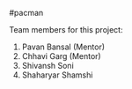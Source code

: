 #pacman 

Team members for this project:

1. Pavan Bansal (Mentor)
2. Chhavi Garg (Mentor)
3. Shivansh Soni  
4. Shaharyar Shamshi
